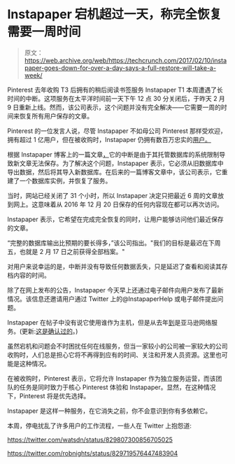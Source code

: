 # Instapaper 宕机超过一天，称完全恢复需要一周时间 

> 原文：<https://web.archive.org/web/https://techcrunch.com/2017/02/10/instapaper-goes-down-for-over-a-day-says-a-full-restore-will-take-a-week/>

Pinterest 去年收购 T3 后拥有的稍后阅读书签服务 Instapaper T1 本周遭遇了长时间的中断。这项服务在太平洋时间前一天下午 12 点 30 分关闭后，于昨天 2 月 9 日重新上线。然而，该公司表示，这个问题并没有完全解决——它需要一周的时间来恢复所有用户保存的文章。

Pinterest 的一位发言人说，尽管 Instapaper 不如母公司 Pinterest 那样受欢迎，拥有超过 1 亿用户，但在被收购时，Instapaper 仍拥有数百万忠实的[用户。](https://web.archive.org/web/20221208222141/https://www.wsj.com/articles/pinterest-acquires-news-bookmarking-app-instapaper-1471971602)

根据 Instapaper 博客上的一篇文章[，](https://web.archive.org/web/20221208222141/http://blog.instapaper.com/post/157027537441)它的中断是由于其托管数据库的系统限制导致新文章无法保存。为了解决这个问题，Instapaper 表示，它必须从旧数据库中导出数据，然后将其导入新数据库。在后来的一篇博客文章中，该公司表示，它重建了一个数据库实例，并恢复了服务。

当时，网站已经关闭了 31 个小时，所以 Instapaper 决定只把最近 6 周的文章放到网上。这意味着从 2016 年 12 月 20 日保存的任何内容现在都可以再次访问。

Instapaper 表示，它希望在完成完全恢复的同时，让用户能够访问他们最近保存的文章。

“完整的数据库输出比预期的要长得多，”该公司指出。"我们的目标是最迟在下周五，也就是 2 月 17 日之前获得全部档案。"

对用户来说幸运的是，中断并没有导致任何数据丢失，只是延迟了查看和阅读其存档内容的时间。

除了在网上发布的公告，Instapaper 今天早上还通过电子邮件向用户发布了最新情况。该信息还邀请用户通过 Twitter 上的@InstapaperHelp 或电子邮件提出问题。

Instapaper 在帖子中没有说它使用谁作为主机，但是从去年[到](https://web.archive.org/web/20221208222141/https://medium.com/making-instapaper/rebuilding-instapaper-search-7fae1340699e#.vmloymgs2)是亚马逊网络服务。(更新:[这是确认过的](https://web.archive.org/web/20221208222141/https://twitter.com/bthdonohue/status/829874153872302081)。)

虽然宕机和问题会不时困扰任何在线服务，但当一家较小的公司被一家较大的公司收购时，人们总是担心它将不再得到应有的时间、关注和开发人员资源。这里也可能是这种情况。

在被收购时，Pinterest 表示，它将允许 Instapaper 作为独立服务运营，而该团队的任务是同时致力于核心 Pinterest 体验和 Instapaper。显然，在这种情况下，Pinterest 将是优先选择。

Instapaper 是这样一种服务，在它消失之前，你不会意识到你有多依赖它。

本周，停电扰乱了许多用户的工作流程，一些人在 Twitter 上抱怨道:

https://twitter.com/watsdn/status/829807300856705025

https://twitter.com/robnights/status/829719576447483904